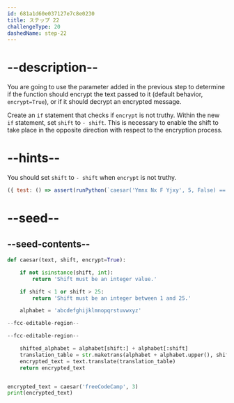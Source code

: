 ```yaml
---
id: 681a1d60e037127e7c8e0230
title: ステップ 22
challengeType: 20
dashedName: step-22
---
```


# --description--

You are going to use the parameter added in the previous step to determine if the function should encrypt the text passed to it (default behavior, `encrypt=True`), or if it should decrypt an encrypted message.

Create an `if` statement that checks if `encrypt` is not truthy. Within the new `if` statement, set `shift` to `- shift`. This is necessary to enable the shift to take place in the opposite direction with respect to the encryption process.

# --hints--

You should set `shift` to `- shift` when `encrypt` is not truthy.

```js
({ test: () => assert(runPython(`caesar('Ymnx Nx F Yjxy', 5, False) == 'This Is A Test'`)) })
```

# --seed--

## --seed-contents--

```py
def caesar(text, shift, encrypt=True):

    if not isinstance(shift, int):
        return 'Shift must be an integer value.'

    if shift < 1 or shift > 25:
        return 'Shift must be an integer between 1 and 25.'

    alphabet = 'abcdefghijklmnopqrstuvwxyz'

--fcc-editable-region--

--fcc-editable-region--

    shifted_alphabet = alphabet[shift:] + alphabet[:shift]
    translation_table = str.maketrans(alphabet + alphabet.upper(), shifted_alphabet + shifted_alphabet.upper())
    encrypted_text = text.translate(translation_table)
    return encrypted_text


encrypted_text = caesar('freeCodeCamp', 3)
print(encrypted_text)
```
